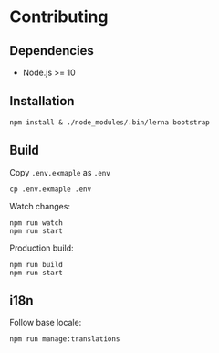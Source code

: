 # Contributing
## Dependencies
- Node.js >= 10

## Installation
```
npm install & ./node_modules/.bin/lerna bootstrap
```

## Build
Copy `.env.exmaple` as `.env`
```
cp .env.exmaple .env
```

Watch changes:
```
npm run watch
npm run start
```

Production build:
```
npm run build
npm run start
```

## i18n
Follow base locale:
```
npm run manage:translations
```
